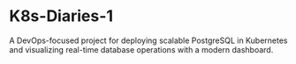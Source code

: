 # K8s-Diaries-1
A DevOps-focused project for deploying scalable PostgreSQL in Kubernetes and visualizing real-time database operations with a modern dashboard.
